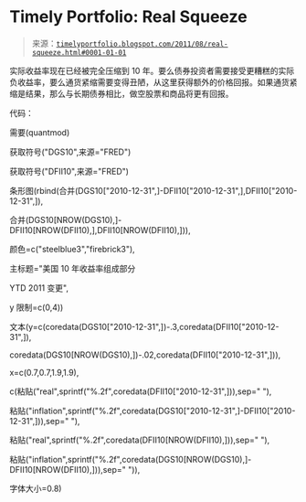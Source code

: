 <!--yml

类别：未分类

日期：2024-05-18 15:12:17

-->

# Timely Portfolio: Real Squeeze

> 来源：[`timelyportfolio.blogspot.com/2011/08/real-squeeze.html#0001-01-01`](http://timelyportfolio.blogspot.com/2011/08/real-squeeze.html#0001-01-01)

实际收益率现在已经被完全压缩到 10 年。要么债券投资者需要接受更糟糕的实际负收益率，要么通货紧缩需要变得丑陋，从这里获得额外的价格回报。如果通货紧缩是结果，那么与长期债券相比，做空股票和商品将更有回报。

代码：

需要(quantmod)

获取符号("DGS10",来源="FRED")

获取符号("DFII10",来源="FRED")

条形图(rbind(合并(DGS10["2010-12-31",]-DFII10["2010-12-31",],DFII10["2010-12-31",]),

合并(DGS10[NROW(DGS10),]-DFII10[NROW(DFII10),],DFII10[NROW(DFII10),])),

颜色=c("steelblue3","firebrick3"),

主标题="美国 10 年收益率组成部分

YTD 2011 变更",

y 限制=c(0,4))

文本(y=c(coredata(DGS10["2010-12-31",])-.3,coredata(DFII10["2010-12-31",]),

coredata(DGS10[NROW(DGS10),])-.02,coredata(DFII10["2010-12-31",])),

x=c(0.7,0.7,1.9,1.9),

c(粘贴("real",sprintf("%.2f",coredata(DFII10["2010-12-31",])),sep=" "),

粘贴("inflation",sprintf("%.2f",coredata(DGS10["2010-12-31",]-DFII10["2010-12-31",])),sep=" "),

粘贴("real",sprintf("%.2f",coredata(DFII10[NROW(DFII10),])),sep=" "),

粘贴("inflation",sprintf("%.2f",coredata(DGS10[NROW(DGS10),]-DFII10[NROW(DFII10),])),sep=" ")),

字体大小=0.8)
